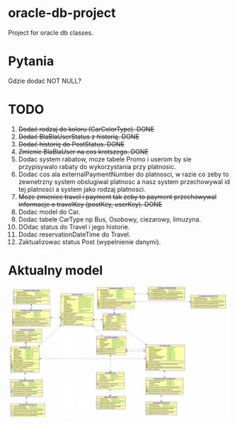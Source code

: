 # oracle-db-project
Project for oracle db classes.

# Pytania
Gdzie dodać NOT NULL?

# TODO
1. ~~Dodać rodzaj do koloru (CarColorType). DONE~~
2. ~~Dodać BlaBlaUserStatus z historią. DONE~~
3. ~~Dodać historię do PostStatus. DONE~~
4. ~~Zmienic BlaBlaUser na cos krotszego. DONE~~
5. Dodac system rabatow, moze tabele Promo i userom by sie przypisywalo rabaty do wykorzystania przy platnosic.
6. Dodac cos ala externalPaymentNumber do platnosci, w razie co zeby to zewnetrzny system obslugiwal platnosc a nasz system przechowywal id tej platnosci a system jako rodzaj platnosci.
7. ~~Moze zmieniec travel i payment tak zeby to payment przechowywal informacje o travelKey (postKey, userKey). DONE~~
8. Dodac model do Car.
9. Dodac tabele CarType np Bus, Osobowy, ciezarowy, limuzyna.
10. DOdac status do Travel i jego historie.
11. Dodac reservationDateTime do Travel.
12. Zaktualizowac status Post (wypelnienie danymi).

# Aktualny model
![alt text](model.png "Model")

